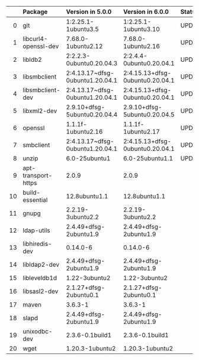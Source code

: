 <!-- markdown-link-check-disable -->

|    | Package              | Version in 5.0.0                | Version in 6.0.0                | Status   |
|---:|:---------------------|:--------------------------------|:--------------------------------|:---------|
|  0 | git                  | 1:2.25.1-1ubuntu3.5             | 1:2.25.1-1ubuntu3.10            | UPDATED  |
|  1 | libcurl4-openssl-dev | 7.68.0-1ubuntu2.12              | 7.68.0-1ubuntu2.16              | UPDATED  |
|  2 | libldb2              | 2:2.2.3-0ubuntu0.20.04.3        | 2:2.4.4-0ubuntu0.20.04.1        | UPDATED  |
|  3 | libsmbclient         | 2:4.13.17~dfsg-0ubuntu1.20.04.1 | 2:4.15.13+dfsg-0ubuntu0.20.04.1 | UPDATED  |
|  4 | libsmbclient-dev     | 2:4.13.17~dfsg-0ubuntu1.20.04.1 | 2:4.15.13+dfsg-0ubuntu0.20.04.1 | UPDATED  |
|  5 | libxml2-dev          | 2.9.10+dfsg-5ubuntu0.20.04.4    | 2.9.10+dfsg-5ubuntu0.20.04.5    | UPDATED  |
|  6 | openssl              | 1.1.1f-1ubuntu2.16              | 1.1.1f-1ubuntu2.17              | UPDATED  |
|  7 | smbclient            | 2:4.13.17~dfsg-0ubuntu1.20.04.1 | 2:4.15.13+dfsg-0ubuntu0.20.04.1 | UPDATED  |
|  8 | unzip                | 6.0-25ubuntu1                   | 6.0-25ubuntu1.1                 | UPDATED  |
|  9 | apt-transport-https  | 2.0.9                           | 2.0.9                           |          |
| 10 | build-essential      | 12.8ubuntu1.1                   | 12.8ubuntu1.1                   |          |
| 11 | gnupg                | 2.2.19-3ubuntu2.2               | 2.2.19-3ubuntu2.2               |          |
| 12 | ldap-utils           | 2.4.49+dfsg-2ubuntu1.9          | 2.4.49+dfsg-2ubuntu1.9          |          |
| 13 | libhiredis-dev       | 0.14.0-6                        | 0.14.0-6                        |          |
| 14 | libldap2-dev         | 2.4.49+dfsg-2ubuntu1.9          | 2.4.49+dfsg-2ubuntu1.9          |          |
| 15 | libleveldb1d         | 1.22-3ubuntu2                   | 1.22-3ubuntu2                   |          |
| 16 | libsasl2-dev         | 2.1.27+dfsg-2ubuntu0.1          | 2.1.27+dfsg-2ubuntu0.1          |          |
| 17 | maven                | 3.6.3-1                         | 3.6.3-1                         |          |
| 18 | slapd                | 2.4.49+dfsg-2ubuntu1.9          | 2.4.49+dfsg-2ubuntu1.9          |          |
| 19 | unixodbc-dev         | 2.3.6-0.1build1                 | 2.3.6-0.1build1                 |          |
| 20 | wget                 | 1.20.3-1ubuntu2                 | 1.20.3-1ubuntu2                 |          |